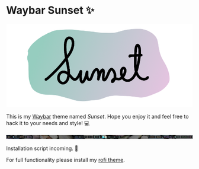 # Waybar Sunset ✨
<p align="center">
  <img src="sunset.png" />
</p>
<p> This is my <a href="https://github.com/Alexays/Waybar">Waybar</a> theme named <em>Sunset</em>. Hope you enjoy it and feel free to hack it to your needs and style! 💻
</p>
<p align="center">
  <img src="image.png" />
</p>
<p> Installation script incoming. 🥳 </p>
<p> For full functionality please install my <a href="https://github.com/celepharn/rofi-theme-sunset">rofi theme</a>. </p>
